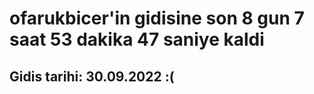 # ofarukbicer'in gidisine son 8 gun 7 saat 53 dakika 47 saniye kaldi

## Gidis tarihi: 30.09.2022 :(